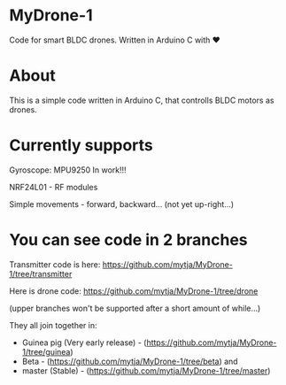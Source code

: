 # MyDrone-1
Code for smart BLDC drones. Written in Arduino C with :heart:

# About

This is a simple code written in Arduino C, that controlls BLDC motors as drones.

# Currently supports
Gyroscope: MPU9250  In work!!!

NRF24L01 - RF modules

Simple movements - forward, backward... (not yet up-right...)

# You can see code in 2 branches
Transmitter code is here: https://github.com/mytja/MyDrone-1/tree/transmitter

Here is drone code: https://github.com/mytja/MyDrone-1/tree/drone

(upper branches won't be supported after a short amount of while...)

They all join together in:
- Guinea pig (Very early release) - (https://github.com/mytja/MyDrone-1/tree/guinea)
- Beta - (https://github.com/mytja/MyDrone-1/tree/beta) and 
- master (Stable) - (https://github.com/mytja/MyDrone-1/tree/master)
